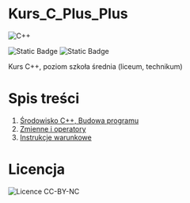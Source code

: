 # Kurs_C_Plus_Plus
![C++](https://img.shields.io/badge/c++-%2300599C.svg?style=for-the-badge&logo=c%2B%2B&logoColor=white)

![Static Badge](https://img.shields.io/badge/aktualizacja-06.10.2023-blue) 
![Static Badge](https://img.shields.io/badge/licencja-CC_BY_NC-green)

Kurs C++, poziom szkoła średnia (liceum, technikum)

# Spis treści
1. [Środowisko C++, Budowa programu](Środowisko_C_+_+_Budowa_Programu.pdf)
2. [Zmienne i operatory](Zmienne_i_Operatory.pdf)
3. [Instrukcje warunkowe](Instrukcje_Warunkowe.pdf)
  
# Licencja
<img src="https://www.feliszewski.pl/licence/cc-by-nc.png" alt="Licence CC-BY-NC">
